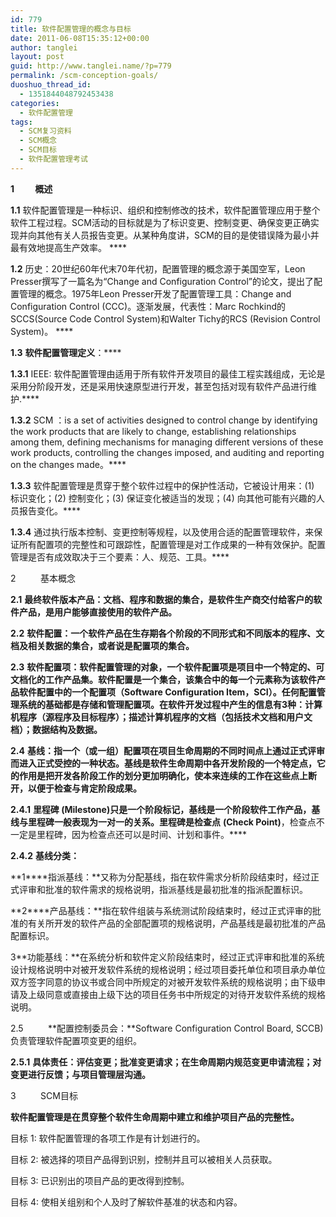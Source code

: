 ```yaml
---
id: 779
title: 软件配置管理的概念与目标
date: 2011-06-08T15:35:12+00:00
author: tanglei
layout: post
guid: http://www.tanglei.name/?p=779
permalink: /scm-conception-goals/
duoshuo_thread_id:
  - 1351844048792453438
categories:
  - 软件配置管理
tags:
  - SCM复习资料
  - SCM概念
  - SCM目标
  - 软件配置管理考试
---
```

**1          概述**

**1.1** 软件配置管理是一种标识、组织和控制修改的技术，软件配置管理应用于整个软件工程过程。SCM活动的目标就是为了标识变更、控制变更、确保变更正确实现并向其他有关人员报告变更。从某种角度讲，SCM的目的是使错误降为最小并最有效地提高生产效率。 ****

**1.2** 历史：20世纪60年代末70年代初，配置管理的概念源于美国空军，Leon Presser撰写了一篇名为“Change and Configuration Control”的论文，提出了配置管理的概念。1975年Leon Presser开发了配置管理工具：Change and Configuration Control (CCC)。逐渐发展，代表性：Marc Rochkind的SCCS(Source Code Control System)和Walter Tichy的RCS (Revision Control System)。 ****

**1.3** **软件配置管理定义**：****

**1.3.1** IEEE: 软件配置管理由适用于所有软件开发项目的最佳工程实践组成，无论是采用分阶段开发，还是采用快速原型进行开发，甚至包括对现有软件产品进行维护.****

**1.3.2** SCM ：is a set of activities designed to control change by identifying the work products that are likely to change, establishing relationships among them, defining mechanisms for managing different versions of these work products, controlling the changes imposed, and auditing and reporting on the changes made。****

**1.3.3** 软件配置管理是贯穿于整个软件过程中的保护性活动，它被设计用来：(1) 标识变化；(2) 控制变化；(3) 保证变化被适当的发现；(4) 向其他可能有兴趣的人员报告变化。****

**1.3.4** 通过执行版本控制、变更控制等规程，以及使用合适的配置管理软件，来保证所有配置项的完整性和可跟踪性，配置管理是对工作成果的一种有效保护。配置管理是否有成效取决于三个要素：人、规范、工具。****

2          基本概念

**2.1** **最终软件版本产品：**文档、程序和数据的集合，是软件生产商交付给客户的软件产品，是用户能够直接使用的软件产品。****

**2.2** **软件配置：**一个软件产品在生存期各个阶段的不同形式和不同版本的程序、文档及相关数据的集合，或者说是配置项的集合。****

**2.3** **软件配置项：**软件配置管理的对象，一个软件配置项是项目中一个特定的、可文档化的工作产品集。软件配置是一个集合，该集合中的每一个元素称为该软件产品软件配置中的一个配置项（Software Configuration Item，SCI）。任何配置管理系统的基础都是存储和管理配置项。在软件开发过程中产生的信息有3种：计算机程序（源程序及目标程序）；描述计算机程序的文档（包括技术文档和用户文档）；数据结构及数据。****

**2.4** **基线：**指一个（或一组）配置项在项目生命周期的不同时间点上通过正式评审而进入正式受控的一种状态。基线是软件生命周期中各开发阶段的一个特定点，它的作用是把开发各阶段工作的划分更加明确化，使本来连续的工作在这些点上断开，以便于检查与肯定阶段成果。****

**2.4.1** **里程碑 (Milestone)**只是一个阶段标记，基线是一个阶段软件工作产品，基线与里程碑一般表现为一对一的关系。里程碑是**检查点** **(Check Point)**，检查点不一定是里程碑，因为检查点还可以是时间、计划和事件。****

**2.4.2** **基线分类：**

**1****指派基线：**又称为分配基线，指在软件需求分析阶段结束时，经过正式评审和批准的软件需求的规格说明，指派基线是最初批准的指派配置标识。

**2****产品基线：**指在软件组装与系统测试阶段结束时，经过正式评审的批准的有关所开发的软件产品的全部配置项的规格说明，产品基线是最初批准的产品配置标识。

3**功能基线：**在系统分析和软件定义阶段结束时，经过正式评审和批准的系统设计规格说明中对被开发软件系统的规格说明；经过项目委托单位和项目承办单位双方签字同意的协议书或合同中所规定的对被开发软件系统的规格说明；由下级申请及上级同意或直接由上级下达的项目任务书中所规定的对待开发软件系统的规格说明。

2.5          **配置控制委员会：**Software Configuration Control Board, SCCB)负责管理软件配置项变更的组织。

**2.5.1** **具体责任：**评估变更；批准变更请求；在生命周期内规范变更申请流程；对变更进行反馈；与项目管理层沟通。****

3          SCM目标

**软件配置管理是在贯穿整个软件生命周期中建立和维护项目产品的完整性。**

目标 1: 软件配置管理的各项工作是有计划进行的。

目标 2: 被选择的项目产品得到识别，控制并且可以被相关人员获取。

目标 3: 已识别出的项目产品的更改得到控制。

目标 4: 使相关组别和个人及时了解软件基准的状态和内容。

&nbsp;